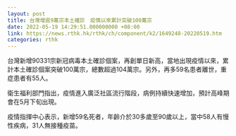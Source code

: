 ```yaml
---
layout: post
title: 台灣增逾9萬宗本土確診　疫情以來累計突破100萬宗
date: 2022-05-19 14:29:51.000000000 +08:00
link: https://news.rthk.hk/rthk/ch/component/k2/1649248-20220519.htm
categories: rthk
---
```


台灣新增90331宗新冠病毒本土確診個案，再創單日新高，當地出現疫情以來，累計本土確診個案突破100萬宗，總數超過104萬宗。另外，再多59名患者離世，重症患者有55人。

衛生福利部門指出，疫情進入廣泛社區流行階段，病例持續快速增加，預計高峰期會在5月下旬出現。

疫情指揮中心表示，新增59名死者，年齡介於30多歲至90歲以上，當中58人有慢性疾病，31人無接種疫苗。

